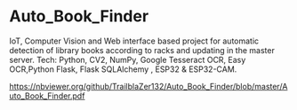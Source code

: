 # Auto_Book_Finder
IoT, Computer Vision and Web interface based project for automatic detection of library books according to racks and updating in the master server. Tech: Python, CV2, NumPy, Google Tesseract OCR, Easy OCR,Python Flask, Flask SQLAlchemy , ESP32 &amp; ESP32-CAM. 

https://nbviewer.org/github/TrailblaZer132/Auto_Book_Finder/blob/master/Auto_Book_Finder.pdf

